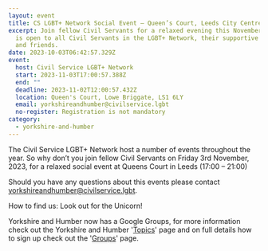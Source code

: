 ```yaml
---
layout: event
title: CS LGBT+ Network Social Event – Queen’s Court, Leeds City Centre
excerpt: Join fellow Civil Servants for a relaxed evening this November.   This
  is open to all Civil Servants in the LGBT+ Network, their supportive families
  and friends.
date: 2023-10-03T06:42:57.329Z
event:
  host: Civil Service LGBT+ Network
  start: 2023-11-03T17:00:57.388Z
  end: ""
  deadline: 2023-11-02T12:00:57.432Z
  location: Queen's Court, Lowe Briggate, LS1 6LY
  email: yorkshireandhumber@civilservice.lgbt
  no-register: Registration is not mandatory
category:
  - yorkshire-and-humber
---
```

The Civil Service LGBT+ Network host a number of events throughout the year. So why don’t you join fellow Civil Servants on Friday 3rd November, 2023, for a relaxed social event at Queens Court in Leeds (17:00 – 21:00) 

Should you have any questions about this events please contact [yorkshireandhumber@civilservice.lgbt](<mailto: yorkshireandhumber@civilservice.lgbt>).

How to find us: Look out for the Unicorn! 

Yorkshire and Humber now has a Google Groups, for more information check out the Yorkshire and Humber '[Topics](https://www.civilservice.lgbt/topic/yorkshire-and-humber)' page and on full details how to sign up check out the '[Groups](https://www.civilservice.lgbt/groups/)' page.